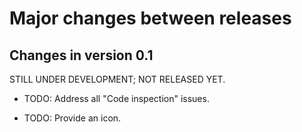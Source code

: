 Major changes between releases
==============================

Changes in version 0.1
----------------------

STILL UNDER DEVELOPMENT; NOT RELEASED YET.

* TODO: Address all "Code inspection" issues.

* TODO: Provide an icon.
